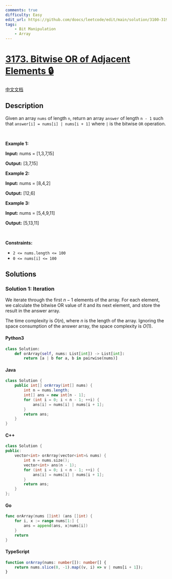 ```yaml
---
comments: true
difficulty: Easy
edit_url: https://github.com/doocs/leetcode/edit/main/solution/3100-3199/3173.Bitwise%20OR%20of%20Adjacent%20Elements/README_EN.md
tags:
    - Bit Manipulation
    - Array
---
```


<!-- problem:start -->

# [3173. Bitwise OR of Adjacent Elements 🔒](https://leetcode.com/problems/bitwise-or-of-adjacent-elements)

[中文文档](/solution/3100-3199/3173.Bitwise%20OR%20of%20Adjacent%20Elements/README.md)

## Description

<!-- description:start -->

<p>Given an array <code>nums</code> of length <code>n</code>, return an array <code>answer</code> of length <code>n - 1</code> such that <code>answer[i] = nums[i] | nums[i + 1]</code> where <code>|</code> is the bitwise <code>OR</code> operation.</p>

<p>&nbsp;</p>
<p><strong class="example">Example 1:</strong></p>

<div class="example-block">
<p><strong>Input:</strong> <span class="example-io">nums = [1,3,7,15]</span></p>

<p><strong>Output:</strong> <span class="example-io">[3,7,15]</span></p>
</div>

<p><strong class="example">Example 2:</strong></p>

<div class="example-block">
<p><strong>Input:</strong> <span class="example-io">nums = [8,4,2]</span></p>

<p><strong>Output:</strong> <span class="example-io">[12,6]</span></p>
</div>

<p><strong class="example">Example 3:</strong></p>

<div class="example-block">
<p><strong>Input:</strong> <span class="example-io">nums = [5,4,9,11]</span></p>

<p><strong>Output:</strong> <span class="example-io">[5,13,11]</span></p>
</div>

<p>&nbsp;</p>
<p><strong>Constraints:</strong></p>

<ul>
	<li><code>2 &lt;= nums.length &lt;= 100</code></li>
	<li><code>0 &lt;= nums[i]&nbsp;&lt;= 100</code></li>
</ul>

<!-- description:end -->

## Solutions

<!-- solution:start -->

### Solution 1: Iteration

We iterate through the first $n - 1$ elements of the array. For each element, we calculate the bitwise OR value of it and its next element, and store the result in the answer array.

The time complexity is $O(n)$, where $n$ is the length of the array. Ignoring the space consumption of the answer array, the space complexity is $O(1)$.

<!-- tabs:start -->

#### Python3

```python
class Solution:
    def orArray(self, nums: List[int]) -> List[int]:
        return [a | b for a, b in pairwise(nums)]
```

#### Java

```java
class Solution {
    public int[] orArray(int[] nums) {
        int n = nums.length;
        int[] ans = new int[n - 1];
        for (int i = 0; i < n - 1; ++i) {
            ans[i] = nums[i] | nums[i + 1];
        }
        return ans;
    }
}
```

#### C++

```cpp
class Solution {
public:
    vector<int> orArray(vector<int>& nums) {
        int n = nums.size();
        vector<int> ans(n - 1);
        for (int i = 0; i < n - 1; ++i) {
            ans[i] = nums[i] | nums[i + 1];
        }
        return ans;
    }
};
```

#### Go

```go
func orArray(nums []int) (ans []int) {
	for i, x := range nums[1:] {
		ans = append(ans, x|nums[i])
	}
	return
}
```

#### TypeScript

```ts
function orArray(nums: number[]): number[] {
    return nums.slice(0, -1).map((v, i) => v | nums[i + 1]);
}
```

<!-- tabs:end -->

<!-- solution:end -->

<!-- problem:end -->
